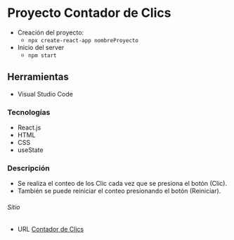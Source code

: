 # Proyecto Contador de Clics
- Creación del proyecto:
    - `npx create-react-app nombreProyecto`
- Inicio del server
    - `npm start`

## Herramientas
- Visual Studio Code

### Tecnologías
- React.js
- HTML
- CSS
- useState

### Descripción
- Se realiza el conteo de los Clic cada vez que se presiona el botón (Clic).
- También se puede reiniciar el conteo presionando el botón (Reiniciar).

###### Sitio
- URL [Contador de Clics](https://contador-clic.netlify.app/)